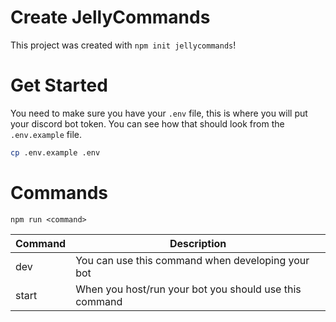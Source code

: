 # Create JellyCommands

This project was created with `npm init jellycommands`!

# Get Started

You need to make sure you have your `.env` file, this is where you will put your discord bot token. You can see how that should look from the `.env.example` file.

```bash
cp .env.example .env
```

# Commands

`npm run <command>`

| Command | Description                                            |
|---------|--------------------------------------------------------|
| dev     | You can use this command when developing your bot      |
| start   | When you host/run your bot you should use this command |
